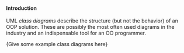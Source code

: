 <link rel="stylesheet" href="{{baseUrl}}/css/textbook.css">

<div class="website-content">

#### Introduction

<div id="main">

UML _class diagrams_ describe the structure (but not the behavior) of an OOP solution. These are possibly the most often used diagrams in the industry and an indispensable tool for an OO programmer.

{Give some example class diagrams here}

<!-- extras ------------------------------------------------------------------------------------ -->

<panel header=":paperclip: Extras" expandable type="seamless" expanded>

  <panel header=":mortar_board: Learning Outcomes" expandable type="seamless">
    <include src="exercises.md" />
  </panel>

  <panel header=":package: Resources" expandable type="seamless">
    <include src="resources.md" />
  </panel>

</panel>

</div>
</div>
